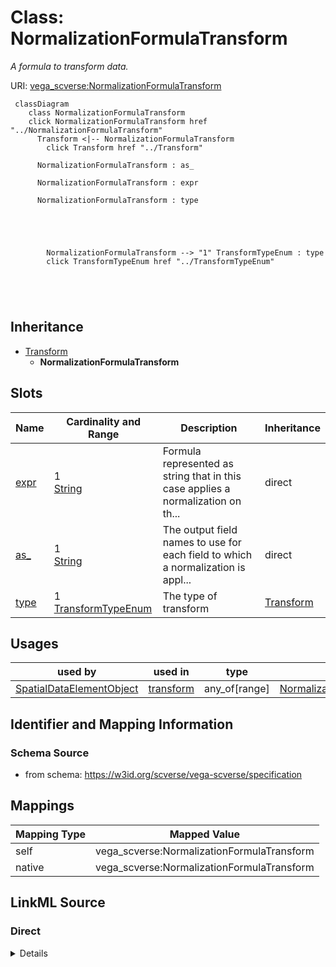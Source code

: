 

# Class: NormalizationFormulaTransform 


_A formula to transform data._





URI: [vega_scverse:NormalizationFormulaTransform](https://w3id.org/scverse/vega-scverse/NormalizationFormulaTransform)






```mermaid
 classDiagram
    class NormalizationFormulaTransform
    click NormalizationFormulaTransform href "../NormalizationFormulaTransform"
      Transform <|-- NormalizationFormulaTransform
        click Transform href "../Transform"
      
      NormalizationFormulaTransform : as_
        
      NormalizationFormulaTransform : expr
        
      NormalizationFormulaTransform : type
        
          
    
        
        
        NormalizationFormulaTransform --> "1" TransformTypeEnum : type
        click TransformTypeEnum href "../TransformTypeEnum"
    

        
      
```





## Inheritance
* [Transform](Transform.md)
    * **NormalizationFormulaTransform**



## Slots

| Name | Cardinality and Range | Description | Inheritance |
| ---  | --- | --- | --- |
| [expr](expr.md) | 1 <br/> [String](String.md) | Formula represented as string that in this case applies a normalization on th... | direct |
| [as_](as_.md) | 1 <br/> [String](String.md) | The output field names to use for each field to which a normalization is appl... | direct |
| [type](type.md) | 1 <br/> [TransformTypeEnum](TransformTypeEnum.md) | The type of transform | [Transform](Transform.md) |





## Usages

| used by | used in | type | used |
| ---  | --- | --- | --- |
| [SpatialDataElementObject](SpatialDataElementObject.md) | [transform](transform.md) | any_of[range] | [NormalizationFormulaTransform](NormalizationFormulaTransform.md) |






## Identifier and Mapping Information







### Schema Source


* from schema: https://w3id.org/scverse/vega-scverse/specification




## Mappings

| Mapping Type | Mapped Value |
| ---  | ---  |
| self | vega_scverse:NormalizationFormulaTransform |
| native | vega_scverse:NormalizationFormulaTransform |







## LinkML Source

<!-- TODO: investigate https://stackoverflow.com/questions/37606292/how-to-create-tabbed-code-blocks-in-mkdocs-or-sphinx -->

### Direct

<details>
```yaml
name: NormalizationFormulaTransform
description: A formula to transform data.
from_schema: https://w3id.org/scverse/vega-scverse/specification
is_a: Transform
slot_usage:
  type:
    name: type
    ifabsent: string(formula)
    equals_string: formula
attributes:
  expr:
    name: expr
    description: "Formula represented as string that in this case applies a normalization\
      \ on the data. The column or field of \ndata that is normalized is indicated\
      \ as 'datum.<name_of_column>'."
    from_schema: https://w3id.org/scverse/vega-scverse/data
    domain_of:
    - FilterTransform
    - FilterChannelTransform
    - NormalizationFormulaTransform
    required: true
    pattern: (?:clamp\(\s*)?\(\s*datum\.\w+\s*[-+*/]\s*[\d.]+\s*\)\s*[-+*/]\s*\(\s*[\d.]+\s*[-+*/]\s*[\d.]+\s*\)(?:\s*,\s*[\d.]+\s*,\s*[\d.]+\s*\))?
  as_:
    name: as_
    description: The output field names to use for each field to which a normalization
      is applied.
    from_schema: https://w3id.org/scverse/vega-scverse/data
    domain_of:
    - AggregateTransform
    - SpreadTransform
    - NormalizationFormulaTransform
    range: string
    required: true

```
</details>

### Induced

<details>
```yaml
name: NormalizationFormulaTransform
description: A formula to transform data.
from_schema: https://w3id.org/scverse/vega-scverse/specification
is_a: Transform
slot_usage:
  type:
    name: type
    ifabsent: string(formula)
    equals_string: formula
attributes:
  expr:
    name: expr
    description: "Formula represented as string that in this case applies a normalization\
      \ on the data. The column or field of \ndata that is normalized is indicated\
      \ as 'datum.<name_of_column>'."
    from_schema: https://w3id.org/scverse/vega-scverse/data
    alias: expr
    owner: NormalizationFormulaTransform
    domain_of:
    - FilterTransform
    - FilterChannelTransform
    - NormalizationFormulaTransform
    range: string
    required: true
    pattern: (?:clamp\(\s*)?\(\s*datum\.\w+\s*[-+*/]\s*[\d.]+\s*\)\s*[-+*/]\s*\(\s*[\d.]+\s*[-+*/]\s*[\d.]+\s*\)(?:\s*,\s*[\d.]+\s*,\s*[\d.]+\s*\))?
  as_:
    name: as_
    description: The output field names to use for each field to which a normalization
      is applied.
    from_schema: https://w3id.org/scverse/vega-scverse/data
    alias: as_
    owner: NormalizationFormulaTransform
    domain_of:
    - AggregateTransform
    - SpreadTransform
    - NormalizationFormulaTransform
    range: string
    required: true
  type:
    name: type
    description: The type of transform.
    from_schema: https://w3id.org/scverse/vega-scverse/data
    rank: 1000
    ifabsent: string(formula)
    alias: type
    owner: NormalizationFormulaTransform
    domain_of:
    - Transform
    - Format
    - Scale
    - Legend
    - Mark
    - TextMark
    - GroupMark
    range: TransformTypeEnum
    required: true
    equals_string: formula

```
</details>